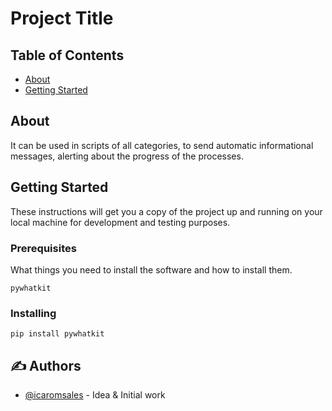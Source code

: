 # Project Title

## Table of Contents

- [About](#about)
- [Getting Started](#getting_started)

## About <a name = "about"></a>

It can be used in scripts of all categories, to send automatic informational messages, alerting about the progress of the processes.

## Getting Started <a name = "getting_started"></a>

These instructions will get you a copy of the project up and running on your local machine for development and testing purposes.

### Prerequisites

What things you need to install the software and how to install them.

```
pywhatkit

```

### Installing

```
pip install pywhatkit
```

## ✍️ Authors <a name = "authors"></a>

- [@icaromsales](https://github.com/icaromsales) - Idea & Initial work
